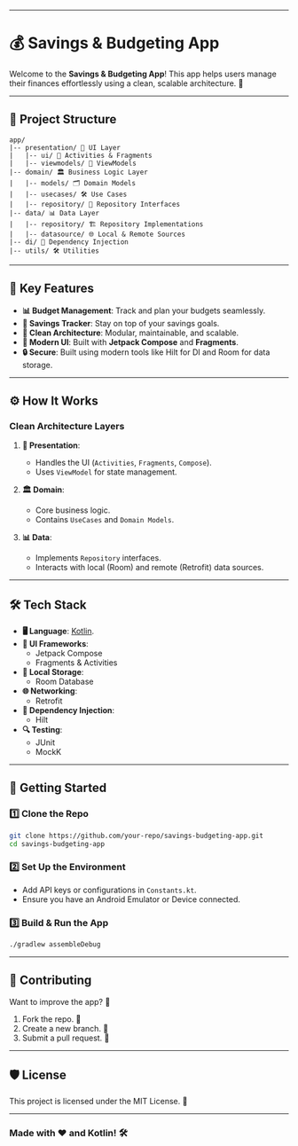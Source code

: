 
---

# 💰 **Savings & Budgeting App**
Welcome to the **Savings & Budgeting App**! This app helps users manage their finances effortlessly using a clean, scalable architecture. 🚀

---

## 📂 **Project Structure**

```plaintext
app/
|-- presentation/ 🎨 UI Layer
|   |-- ui/ 📱 Activities & Fragments
|   |-- viewmodels/ 🧠 ViewModels
|-- domain/ 🏛️ Business Logic Layer
|   |-- models/ 🗂️ Domain Models
|   |-- usecases/ 🛠️ Use Cases
|   |-- repository/ 📡 Repository Interfaces
|-- data/ 📊 Data Layer
|   |-- repository/ 🏗️ Repository Implementations
|   |-- datasource/ 🌐 Local & Remote Sources
|-- di/ 🔌 Dependency Injection
|-- utils/ 🛠️ Utilities
```

---

## 🧩 **Key Features**
- **📊 Budget Management**: Track and plan your budgets seamlessly.
- **💸 Savings Tracker**: Stay on top of your savings goals.
- **🧹 Clean Architecture**: Modular, maintainable, and scalable.
- **🎨 Modern UI**: Built with **Jetpack Compose** and **Fragments**.
- **🔒 Secure**: Built using modern tools like Hilt for DI and Room for data storage.

---

## ⚙️ **How It Works**

### **Clean Architecture Layers**
1. **🎨 Presentation**:
    - Handles the UI (`Activities`, `Fragments`, `Compose`).
    - Uses `ViewModel` for state management.

2. **🏛️ Domain**:
    - Core business logic.
    - Contains `UseCases` and `Domain Models`.

3. **📊 Data**:
    - Implements `Repository` interfaces.
    - Interacts with local (Room) and remote (Retrofit) data sources.

---

## 🛠️ **Tech Stack**

- **🖥️ Language**: [Kotlin](https://kotlinlang.org/).
- **📱 UI Frameworks**:
    - Jetpack Compose
    - Fragments & Activities
- **💾 Local Storage**:
    - Room Database
- **🌐 Networking**:
    - Retrofit
- **🔌 Dependency Injection**:
    - Hilt
- **🔍 Testing**:
    - JUnit
    - MockK

---

## 🚀 **Getting Started**

### **1️⃣ Clone the Repo**
```bash
git clone https://github.com/your-repo/savings-budgeting-app.git
cd savings-budgeting-app
```

### **2️⃣ Set Up the Environment**
- Add API keys or configurations in `Constants.kt`.
- Ensure you have an Android Emulator or Device connected.

### **3️⃣ Build & Run the App**
```bash
./gradlew assembleDebug
```

---

## 🤝 **Contributing**

Want to improve the app? 🎉
1. Fork the repo. 🍴
2. Create a new branch. 🌿
3. Submit a pull request. 🚀

---

## 🛡️ **License**
This project is licensed under the MIT License. 📜

---

### **Made with ❤️ and Kotlin!** 🛠️